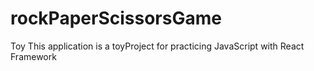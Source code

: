 # rockPaperScissorsGame
Toy
This application is a toyProject for practicing JavaScript with React Framework
